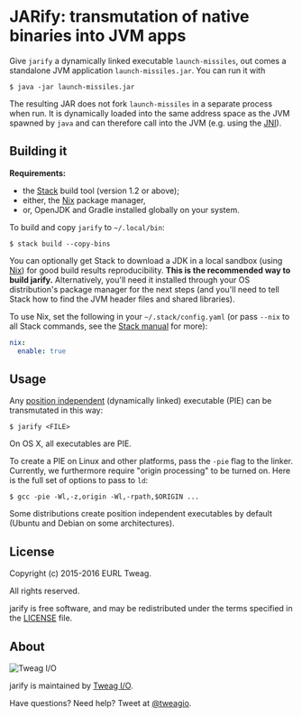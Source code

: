 # JARify: transmutation of native binaries into JVM apps

Give `jarify` a dynamically linked executable `launch-missiles`, out
comes a standalone JVM application `launch-missiles.jar`. You can run
it with

```
$ java -jar launch-missiles.jar
```

The resulting JAR does not fork `launch-missiles` in a separate
process when run. It is dynamically loaded into the same address space
as the JVM spawned by `java` and can therefore call into the JVM (e.g.
using the [JNI][jni]).

[jni]: https://docs.oracle.com/javase/8/docs/technotes/guides/jni/spec/jniTOC.html

## Building it

**Requirements:**
* the [Stack][stack] build tool (version 1.2 or above);
* either, the [Nix][nix] package manager,
* or, OpenJDK and Gradle installed globally on your system.

To build and copy `jarify` to `~/.local/bin`:

```
$ stack build --copy-bins
```

You can optionally get Stack to download a JDK in a local sandbox
(using [Nix][nix]) for good build results reproducibility. **This is
the recommended way to build jarify.** Alternatively, you'll need
it installed through your OS distribution's package manager for the
next steps (and you'll need to tell Stack how to find the JVM header
files and shared libraries).

To use Nix, set the following in your `~/.stack/config.yaml` (or pass
`--nix` to all Stack commands, see the [Stack manual][stack-nix] for
more):

```yaml
nix:
  enable: true
```

[stack]: https://github.com/commercialhaskell/stack
[stack-nix]: https://docs.haskellstack.org/en/stable/nix_integration/#configuration
[nix]: http://nixos.org/nix

## Usage

Any [position independent][wp-pic] (dynamically linked) executable
(PIE) can be transmutated in this way:

```
$ jarify <FILE>
```

On OS X, all executables are PIE.

To create a PIE on Linux and other platforms, pass the `-pie` flag to
the linker. Currently, we furthermore require "origin processing" to
be turned on. Here is the full set of options to pass to `ld`:

```
$ gcc -pie -Wl,-z,origin -Wl,-rpath,$ORIGIN ...
```

Some distributions create position independent executables by default
(Ubuntu and Debian on some architectures).

[wp-pic]: https://en.wikipedia.org/wiki/Position-independent_code

## License

Copyright (c) 2015-2016 EURL Tweag.

All rights reserved.

jarify is free software, and may be redistributed under the terms
specified in the [LICENSE](LICENSE) file.

## About

![Tweag I/O](http://i.imgur.com/0HK8X4y.png)

jarify is maintained by [Tweag I/O](http://tweag.io/).

Have questions? Need help? Tweet at
[@tweagio](http://twitter.com/tweagio).
